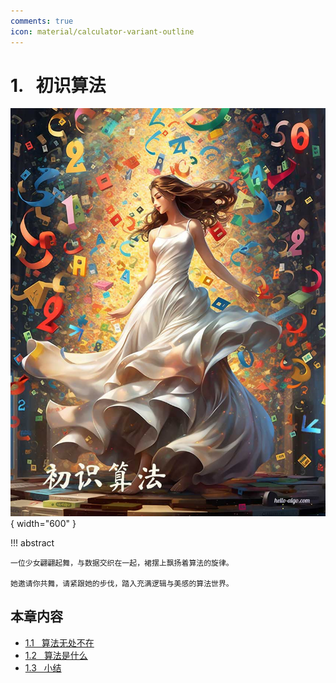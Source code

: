 ```yaml
---
comments: true
icon: material/calculator-variant-outline
---
```


# 1. &nbsp; 初识算法

<div class="center-table" markdown>

![初识算法](../assets/covers/chapter_introduction.jpg){ width="600" }

</div>

!!! abstract

    一位少女翩翩起舞，与数据交织在一起，裙摆上飘扬着算法的旋律。
    
    她邀请你共舞，请紧跟她的步伐，踏入充满逻辑与美感的算法世界。

## 本章内容

- [1.1 &nbsp; 算法无处不在](https://www.hello-algo.com/chapter_introduction/algorithms_are_everywhere/)
- [1.2 &nbsp; 算法是什么](https://www.hello-algo.com/chapter_introduction/what_is_dsa/)
- [1.3 &nbsp; 小结](https://www.hello-algo.com/chapter_introduction/summary/)
